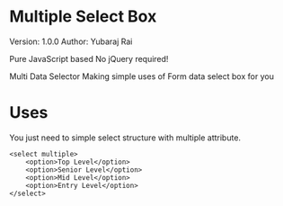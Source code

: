 # Multiple Select Box
Version: 1.0.0
Author: Yubaraj Rai

Pure JavaScript based
No jQuery required!

Multi Data Selector
Making simple uses of Form data select box for you

# Uses
You just need to simple select structure with multiple attribute.

    <select multiple>
        <option>Top Level</option>
        <option>Senior Level</option>
        <option>Mid Level</option>
        <option>Entry Level</option>
    </select>
